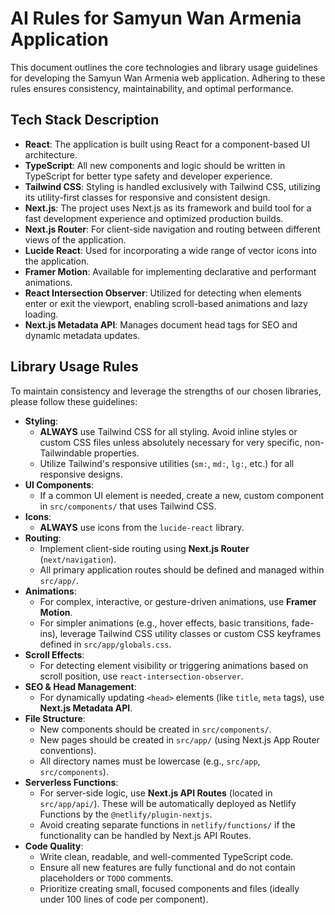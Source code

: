 # AI Rules for Samyun Wan Armenia Application

This document outlines the core technologies and library usage guidelines for developing the Samyun Wan Armenia web application. Adhering to these rules ensures consistency, maintainability, and optimal performance.

## Tech Stack Description

*   **React**: The application is built using React for a component-based UI architecture.
*   **TypeScript**: All new components and logic should be written in TypeScript for better type safety and developer experience.
*   **Tailwind CSS**: Styling is handled exclusively with Tailwind CSS, utilizing its utility-first classes for responsive and consistent design.
*   **Next.js**: The project uses Next.js as its framework and build tool for a fast development experience and optimized production builds.
*   **Next.js Router**: For client-side navigation and routing between different views of the application.
*   **Lucide React**: Used for incorporating a wide range of vector icons into the application.
*   **Framer Motion**: Available for implementing declarative and performant animations.
*   **React Intersection Observer**: Utilized for detecting when elements enter or exit the viewport, enabling scroll-based animations and lazy loading.
*   **Next.js Metadata API**: Manages document head tags for SEO and dynamic metadata updates.

## Library Usage Rules

To maintain consistency and leverage the strengths of our chosen libraries, please follow these guidelines:

*   **Styling**:
    *   **ALWAYS** use Tailwind CSS for all styling. Avoid inline styles or custom CSS files unless absolutely necessary for very specific, non-Tailwindable properties.
    *   Utilize Tailwind's responsive utilities (`sm:`, `md:`, `lg:`, etc.) for all responsive designs.
*   **UI Components**:
    *   If a common UI element is needed, create a new, custom component in `src/components/` that uses Tailwind CSS.
*   **Icons**:
    *   **ALWAYS** use icons from the `lucide-react` library.
*   **Routing**:
    *   Implement client-side routing using **Next.js Router** (`next/navigation`).
    *   All primary application routes should be defined and managed within `src/app/`.
*   **Animations**:
    *   For complex, interactive, or gesture-driven animations, use **Framer Motion**.
    *   For simpler animations (e.g., hover effects, basic transitions, fade-ins), leverage Tailwind CSS utility classes or custom CSS keyframes defined in `src/app/globals.css`.
*   **Scroll Effects**:
    *   For detecting element visibility or triggering animations based on scroll position, use `react-intersection-observer`.
*   **SEO & Head Management**:
    *   For dynamically updating `<head>` elements (like `title`, `meta` tags), use **Next.js Metadata API**.
*   **File Structure**:
    *   New components should be created in `src/components/`.
    *   New pages should be created in `src/app/` (using Next.js App Router conventions).
    *   All directory names must be lowercase (e.g., `src/app`, `src/components`).
*   **Serverless Functions**:
    *   For server-side logic, use **Next.js API Routes** (located in `src/app/api/`). These will be automatically deployed as Netlify Functions by the `@netlify/plugin-nextjs`.
    *   Avoid creating separate functions in `netlify/functions/` if the functionality can be handled by Next.js API Routes.
*   **Code Quality**:
    *   Write clean, readable, and well-commented TypeScript code.
    *   Ensure all new features are fully functional and do not contain placeholders or `TODO` comments.
    *   Prioritize creating small, focused components and files (ideally under 100 lines of code per component).